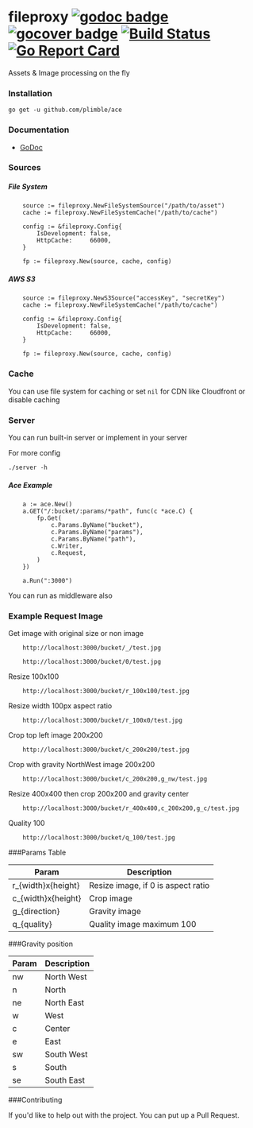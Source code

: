 fileproxy [![godoc badge](http://godoc.org/github.com/plimble/fileproxy?status.png)](http://godoc.org/github.com/plimble/fileproxy)   [![gocover badge](http://gocover.io/_badge/github.com/plimble/fileproxy?t=2)](http://gocover.io/github.com/plimble/fileproxy) [![Build Status](https://api.travis-ci.org/plimble/fileproxy.svg?branch=master&t=2)](https://travis-ci.org/plimble/fileproxy) [![Go Report Card](http://goreportcard.com/badge/plimble/fileproxy?t=2)](http:/goreportcard.com/report/plimble/fileproxy)
=========

Assets & Image processing on the fly

### Installation
`go get -u github.com/plimble/ace`

### Documentation
 - [GoDoc](http://godoc.org/github.com/plimble/fileproxy)

### Sources

##### File System

```
	source := fileproxy.NewFileSystemSource("/path/to/asset")
	cache := fileproxy.NewFileSystemCache("/path/to/cache")

	config := &fileproxy.Config{
		IsDevelopment: false,
		HttpCache:     66000,
	}

	fp := fileproxy.New(source, cache, config)
```

##### AWS S3

```
	source := fileproxy.NewS3Source("accessKey", "secretKey")
	cache := fileproxy.NewFileSystemCache("/path/to/cache")

	config := &fileproxy.Config{
		IsDevelopment: false,
		HttpCache:     66000,
	}

	fp := fileproxy.New(source, cache, config)
```

### Cache

You can use file system for caching or set `nil` for CDN like Cloudfront or disable caching


### Server

You can run built-in server or implement in your server

For more config

```
./server -h
```

##### Ace Example

```
	a := ace.New()
	a.GET("/:bucket/:params/*path", func(c *ace.C) {
		fp.Get(
			c.Params.ByName("bucket"),
			c.Params.ByName("params"),
			c.Params.ByName("path"),
			c.Writer,
			c.Request,
		)
	})

	a.Run(":3000")
```

You can run as middleware also

### Example Request Image
Get image with original size or non image

```
	http://localhost:3000/bucket/_/test.jpg
```

```
	http://localhost:3000/bucket/0/test.jpg
```

Resize 100x100

```
	http://localhost:3000/bucket/r_100x100/test.jpg
```

Resize width 100px aspect ratio

```
	http://localhost:3000/bucket/r_100x0/test.jpg
```

Crop top left image 200x200

```
	http://localhost:3000/bucket/c_200x200/test.jpg
```

Crop with gravity NorthWest image 200x200

```
	http://localhost:3000/bucket/c_200x200,g_nw/test.jpg
```

Resize 400x400 then crop 200x200 and gravity center

```
	http://localhost:3000/bucket/r_400x400,c_200x200,g_c/test.jpg
```

Quality 100

```
	http://localhost:3000/bucket/q_100/test.jpg
```

###Params Table

| Param               | Description                            |
|---------------------|----------------------------------------|
| r_{width}x{height}  | Resize image, if 0 is aspect ratio     |
| c_{width}x{height}  | Crop image                             |
| g_{direction}       | Gravity image                          |
| q_{quality}         | Quality image maximum 100              |

###Gravity position

| Param | Description                            |
|-------|----------------------------------------|
| nw    | North West                             |
| n     | North                                  |
| ne    | North East                             |
| w     | West                                   |
| c     | Center                                 |
| e     | East                                   |
| sw    | South West                             |
| s     | South                                  |
| se    | South East                             |


###Contributing

If you'd like to help out with the project. You can put up a Pull Request.

